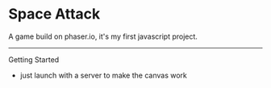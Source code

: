# Space Attack

A game build on phaser.io, it's my first javascript project.

---

Getting Started

* just launch with a server to make the canvas work
